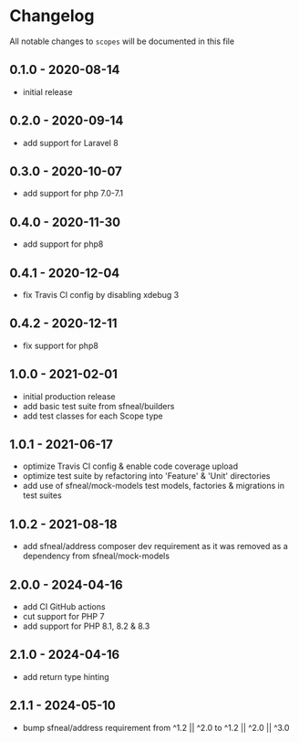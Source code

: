 # Changelog

All notable changes to `scopes` will be documented in this file

## 0.1.0 - 2020-08-14
- initial release


## 0.2.0 - 2020-09-14
- add support for Laravel 8


## 0.3.0 - 2020-10-07
- add support for php 7.0-7.1


## 0.4.0 - 2020-11-30
- add support for php8


## 0.4.1 - 2020-12-04
- fix Travis CI config by disabling xdebug 3


## 0.4.2 - 2020-12-11
- fix support for php8


## 1.0.0 - 2021-02-01
- initial production release
- add basic test suite from sfneal/builders
- add test classes for each Scope type


## 1.0.1 - 2021-06-17 
- optimize Travis CI config & enable code coverage upload
- optimize test suite by refactoring into 'Feature' & 'Unit' directories
- add use of sfneal/mock-models test models, factories & migrations in test suites


## 1.0.2 - 2021-08-18
- add sfneal/address composer dev requirement as it was removed as a dependency from sfneal/mock-models


## 2.0.0 - 2024-04-16
- add CI GitHub actions
- cut support for PHP 7
- add support for PHP 8.1, 8.2 & 8.3


## 2.1.0 - 2024-04-16
- add return type hinting


## 2.1.1 - 2024-05-10
- bump sfneal/address requirement from ^1.2 || ^2.0 to ^1.2 || ^2.0 || ^3.0
